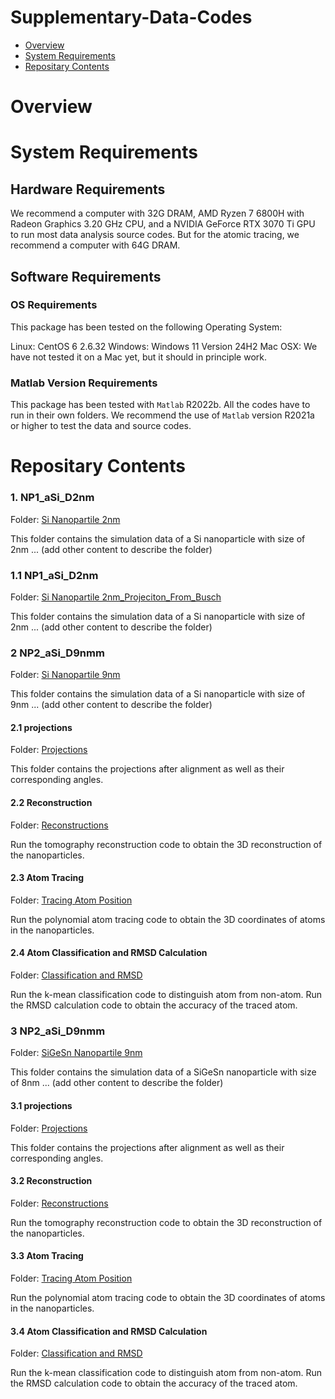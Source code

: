 # Supplementary-Data-Codes


- [Overview](#overview)
- [System Requirements](#system-requirements)
- [Repositary Contents](#repositary-contents)

# Overview

# System Requirements

## Hardware Requirements

We recommend a computer with 32G DRAM, AMD Ryzen 7 6800H with Radeon Graphics 3.20 GHz CPU, and a NVIDIA GeForce RTX 3070 Ti GPU to run most data analysis source codes. But for the atomic tracing, we recommend a computer with 64G DRAM.

## Software Requirements

### OS Requirements

This package has been tested on the following Operating System:

Linux: CentOS 6 2.6.32
Windows: Windows 11 Version 24H2 
Mac OSX: We have not tested it on a Mac yet, but it should in principle work.   

### Matlab Version Requirements

This package has been tested with `Matlab` R2022b. All the codes have to run in their own folders. We recommend the use of `Matlab` version R2021a or higher to test the data and source codes.

# Repositary Contents


### 1. NP1_aSi_D2nm

Folder: [Si Nanopartile 2nm](./NP1_aSi_D2nm)

This folder contains the simulation data of a Si nanoparticle with size of 2nm ... (add other content to describe the folder)

### 1.1 NP1_aSi_D2nm

Folder: [Si Nanopartile 2nm_Projeciton_From_Busch](./NP1_aSi_D2nm_Projeciton_From_Busch)

This folder contains the simulation data of a Si nanoparticle with size of 2nm ... (add other content to describe the folder)

### 2 NP2_aSi_D9nmm

Folder: [Si Nanopartile 9nm](./NP2_aSi_D9nm)

This folder contains the simulation data of a Si nanoparticle with size of 9nm ... (add other content to describe the folder)

#### 2.1 projections

Folder: [Projections](./NP2_aSi_D9nm/2.1_projections)

This folder contains the projections after alignment as well as their corresponding angles.

#### 2.2 Reconstruction

Folder: [Reconstructions](./NP2_aSi_D9nm/2.2_reconstructions)

Run the tomography reconstruction code to obtain the 3D reconstruction of the nanoparticles.

#### 2.3 Atom Tracing

Folder: [Tracing Atom Position](./NP2_aSi_D9nm/2.3_tracing)

Run the polynomial atom tracing code to obtain the 3D coordinates of atoms in the nanoparticles.

#### 2.4 Atom Classification and RMSD Calculation 

Folder: [Classification and RMSD](./NP2_aSi_D9nm/2.4_classification_CalRMSD)

Run the k-mean classification code to distinguish atom from non-atom. Run the RMSD calculation code to obtain the accuracy of the traced atom.


### 3 NP2_aSi_D9nmm

Folder: [SiGeSn Nanopartile 9nm](./NP3_aSiGeSn_D8nm)

This folder contains the simulation data of a SiGeSn nanoparticle with size of 8nm ... (add other content to describe the folder)

#### 3.1 projections

Folder: [Projections](./NP3_aSiGeSn_D8nm/3.1_projections)

This folder contains the projections after alignment as well as their corresponding angles.

#### 3.2 Reconstruction

Folder: [Reconstructions](./NP3_aSiGeSn_D8nm/3.2_reconstructions)

Run the tomography reconstruction code to obtain the 3D reconstruction of the nanoparticles.

#### 3.3 Atom Tracing

Folder: [Tracing Atom Position](./NP3_aSiGeSn_D8nm/3.3_tracing)

Run the polynomial atom tracing code to obtain the 3D coordinates of atoms in the nanoparticles.

#### 3.4 Atom Classification and RMSD Calculation 

Folder: [Classification and RMSD](./NP3_aSiGeSn_D8nm/3.4_classification_CalRMSD)

Run the k-mean classification code to distinguish atom from non-atom. Run the RMSD calculation code to obtain the accuracy of the traced atom.





















